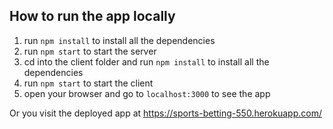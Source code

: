 ## How to run the app locally

1. run `npm install` to install all the dependencies
2. run `npm start` to start the server
3. cd into the client folder and run `npm install` to install all the dependencies
4. run `npm start` to start the client
5. open your browser and go to `localhost:3000` to see the app

Or you visit the deployed app at https://sports-betting-550.herokuapp.com/
